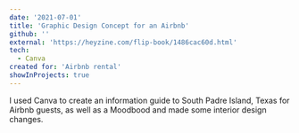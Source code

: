 ```yaml
---
date: '2021-07-01'
title: 'Graphic Design Concept for an Airbnb'
github: ''
external: 'https://heyzine.com/flip-book/1486cac60d.html'
tech:
  - Canva
created for: 'Airbnb rental'
showInProjects: true
---
```


I used Canva to create an information guide to South Padre Island, Texas for Airbnb guests, as well as a Moodbood and made some interior design changes.
